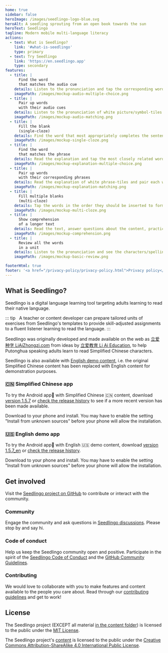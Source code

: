 ```yaml
---
home: true
sidebar: false
heroImage: /images/seedlingo-logo-blue.svg
heroAlt: A seedling sprouting from an open book towards the sun
heroText: Seedlingo
tagline: Modern mobile multi-language literacy
actions:
  - text: What is Seedlingo?
    link: '#what-is-seedlingo'
    type: primary
  - text: Try Seedlingo
    link: 'https://en.seedlingo.app'
    type: secondary
features:
  - title: |
      Find the word
      that matches the audio cue
    details: Listen to the pronunciation and tap the corresponding word-tile among multiple alternatives
    imagePath: /images/mockup-audio-multiple-choice.png
  - title: |
      Pair up words
      with their audio cues
    details: Listen to the pronunciation of white picture/symbol-tiles and pair each with their corresponding blue word-tile
    imagePath: /images/mockup-audio-matching.png
  - title: |
      Fill the blank
      (single-cloze)
    details: Find the word that most appropriately completes the sentence among multiple alternatives
    imagePath: /images/mockup-single-cloze.png
  - title: |
      Find the word
      that matches the phrase
    details: Read the explanation and tap the most closely related word-tile among multiple alternatives
    imagePath: /images/mockup-explanation-multiple-choice.png
  - title: |
      Pair up words
      with their corresponding phrases
    details: Read the explanation of white phrase-tiles and pair each with their corresponding blue word-tile
    imagePath: /images/mockup-explanation-matching.png
  - title: |
      Fill multiple blanks
      (multi-cloze)
    details: Tap the words in the order they should be inserted to form the most comprehensible sentence
    imagePath: /images/mockup-multi-cloze.png
  - title: |
      Show comprehension
      of a longer text
    details: Read the text, answer questions about the content, practice words that are new to the unit, then review the text.
    imagePath: /images/mockup-comprehension.png
  - title: |
      Review all the words
      in a unit
    details: Listen to the pronunciation and see the characters/spelling of all the words in a unit, one after the other
    imagePath: /images/mockup-basic-review.png

footerHtml: true
footer: '<a href="/privacy-policy/privacy-policy.html">Privacy policy</a><br/><br/><a href="https://nodepa.org">Copyright &copy; 2019-2024 Norwegian Development Partners</a>'
---
```


## What is Seedlingo?

Seedlingo is a digital language learning tool
targeting adults learning to read their native language.

::: tip &nbsp;
A teacher or content developer
can prepare tailored units of exercises
from Seedlingo's templates
to provide skill-adjusted assignments
to a fluent listener
learning to read the language.
:::

Seedlingo was originally developed and made available on the web as
[立爱种字 LiAiZhongzi.com](https://liaizhongzi.com)
from ideas by [立爱教育 Li Ai Education](https://liaieducation.com),
to help Putonghua speaking adults
learn to read Simplified Chinese characters.

Seedlingo is also available with [English demo content](https://en.seedlingo.app),
i.e. the original Simplified Chinese content
has been replaced with English content
for demonstration purposes.

###  🇨🇳 Simplified Chinese app
To try the Android app📱 with Simplified Chinese 🇨🇳 content, download [version 1.5.7](
  https://seedlingo.s3.ap-southeast-1.amazonaws.com/seedlingo_v1.5.7_79.apk)
or [check the release history](https://github.com/nodepa/seedlingo/releases)
to see if a more recent version has been made available.

Download to your phone and install.
You may have to enable the setting "Install from unknown sources"
before your phone will allow the installation.

### 🇺🇸 English demo app
To try the Android app📱 with English 🇺🇸 demo content, download [version 1.5.7_en](
  https://seedlingo.s3.ap-southeast-1.amazonaws.com/seedlingo_en_v1.5.7_80.apk)
or [check the release history](https://github.com/nodepa/seedlingo-en/releases).

Download to your phone and install.
You may have to enable the setting "Install from unknown sources"
before your phone will allow the installation.

## Get involved

Visit the [Seedlingo project on GitHub](https://github.com/nodepa/seedlingo)
to contribute or interact with the community.

### Community

Engage the community and ask questions
in [Seedlingo discussions](https://github.com/nodepa/seedlingo/discussions).
Please stop by and say hi.

### Code of conduct

Help us keep the Seedlingo community open and positive.
Participate in the spirit of the
[Seedlingo Code of Conduct](
  https://github.com/nodepa/seedlingo/blob/main/.github/CODE_OF_CONDUCT.md)
and the [GitHub Community Guidelines](
https://docs.github.com/en/github/site-policy/github-community-guidelines).

### Contributing

We would love to collaborate with you
to make features and content available to the people you care about.
Read through our [contributing guidelines](
  https://github.com/nodepa/seedlingo/blob/main/.github/CONTRIBUTING.md)
and get to work!

## License

The Seedlingo project
(EXCEPT all material [in the content folder](
  https://github.com/nodepa/seedlingo/tree/main/content/))
is licensed to the public under the [MIT License](
  https://github.com/nodepa/seedlingo/blob/main/LICENSE.md).

The Seedlingo project's [content](
  https://github.com/nodepa/seedlingo/tree/main/content/)
is licensed to the public under the
[Creative Commons Attribution-ShareAlike 4.0 International Public License](
https://github.com/nodepa/seedlingo/blob/main/content/LICENSE.md).
